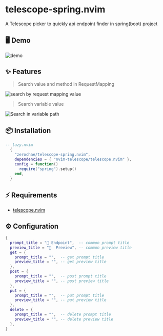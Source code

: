 # telescope-spring.nvim

A Telescope picker to quickly api endpoint finder in spring(boot) project

## 🖥️ Demo

![demo](https://github.com/zerochae/telescope-spring.nvim/assets/84373490/2ec7c4d3-d91d-458d-a42d-06dbbff9d541)

## ✨ Features

> Search value and method in RequestMapping

![search by request mapping value](https://github.com/zerochae/telescope-spring.nvim/assets/84373490/90bd05c7-87ee-4a4d-a1bc-d7a55f4a9cea)

> Search variable value

![Search in variable path](https://github.com/zerochae/telescope-spring.nvim/assets/84373490/3622ea76-096a-4eb4-8e49-c328798fbbb7)

## 📦 Installation

```lua
-- lazy.nvim
  {
    "zerochae/telescope-spring.nvim",
    dependencies = { "nvim-telescope/telescope.nvim" },
    config = function()
      require("spring").setup()
    end,
  }
```

## ⚡️ Requirements
- [telescope.nvim](https://github.com/nvim-telescope/telescope.nvim)

## ⚙️ Configuration

```lua
{
  prompt_title = " Endpoint",  -- common prompt title
  preview_title = "  Preview", -- common preview title
  get = {
    prompt_title = "",  -- get prompt title
    preview_title = "", -- get preview title
  },
  post = {
    prompt_title = "",  -- post prompt title
    preview_title = "", -- post preview title
  },
  put = {
    prompt_title = "",  -- put prompt title
    preview_title = "", -- put preview title
  },
  delete = {
    prompt_title = "",  -- delete prompt title
    preview_title = "", -- delete preview title
  },
}
```
